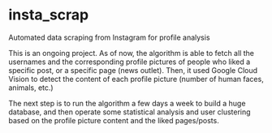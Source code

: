 # insta_scrap
Automated data scraping from Instagram for profile analysis

This is an ongoing project. As of now, the algorithm is able to fetch all the usernames and the corresponding profile pictures of people who liked a specific post, or a specific page (news outlet). Then, it used Google Cloud Vision to detect the content of each profile picture (number of human faces, animals, etc.)

The next step is to run the algorithm a few days a week to build a huge database, and then operate some statistical analysis and user clustering based on the profile picture content and the liked pages/posts.
